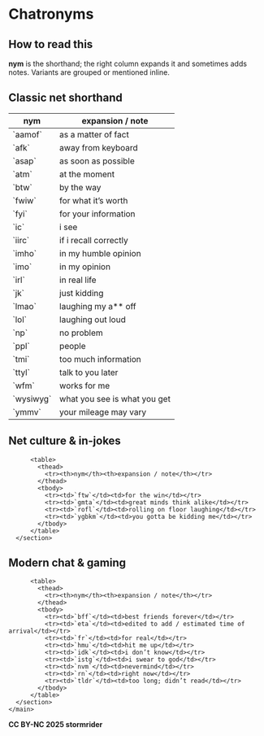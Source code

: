 # Chatronyms

## How to read this

**nym** is the shorthand; the right column expands it and sometimes adds notes. Variants are grouped or mentioned inline.

## Classic net shorthand

<table>
            <thead>
              <tr><th>nym</th><th>expansion / note</th></tr>
            </thead>
            <tbody>
              <tr><td>`aamof`</td><td>as a matter of fact</td></tr>
              <tr><td>`afk`</td><td>away from keyboard</td></tr>
              <tr><td>`asap`</td><td>as soon as possible</td></tr>
              <tr><td>`atm`</td><td>at the moment</td></tr>
              <tr><td>`btw`</td><td>by the way</td></tr>
              <tr><td>`fwiw`</td><td>for what it’s worth</td></tr>
              <tr><td>`fyi`</td><td>for your information</td></tr>
              <tr><td>`ic`</td><td>i see</td></tr>
              <tr><td>`iirc`</td><td>if i recall correctly</td></tr>
              <tr><td>`imho`</td><td>in my humble opinion</td></tr>
              <tr><td>`imo`</td><td>in my opinion</td></tr>
              <tr><td>`irl`</td><td>in real life</td></tr>
              <tr><td>`jk`</td><td>just kidding</td></tr>
              <tr><td>`lmao`</td><td>laughing my a** off</td></tr>
              <tr><td>`lol`</td><td>laughing out loud</td></tr>
              <tr><td>`np`</td><td>no problem</td></tr>
              <tr><td>`ppl`</td><td>people</td></tr>
              <tr><td>`tmi`</td><td>too much information</td></tr>
              <tr><td>`ttyl`</td><td>talk to you later</td></tr>
              <tr><td>`wfm`</td><td>works for me</td></tr>
              <tr><td>`wysiwyg`</td><td>what you see is what you get</td></tr>
              <tr><td>`ymmv`</td><td>your mileage may vary</td></tr>
            </tbody>
          </table>
      </section>

## Net culture & in-jokes
          <table>
            <thead>
              <tr><th>nym</th><th>expansion / note</th></tr>
            </thead>
            <tbody>
              <tr><td>`ftw`</td><td>for the win</td></tr>
              <tr><td>`gmta`</td><td>great minds think alike</td></tr>
              <tr><td>`rofl`</td><td>rolling on floor laughing</td></tr>
              <tr><td>`ygbkm`</td><td>you gotta be kidding me</td></tr>
            </tbody>
          </table>
      </section>

## Modern chat & gaming
          <table>
            <thead>
              <tr><th>nym</th><th>expansion / note</th></tr>
            </thead>
            <tbody>
              <tr><td>`bff`</td><td>best friends forever</td></tr>
              <tr><td>`eta`</td><td>edited to add / estimated time of arrival</td></tr>
              <tr><td>`fr`</td><td>for real</td></tr>
              <tr><td>`hmu`</td><td>hit me up</td></tr>
              <tr><td>`idk`</td><td>i don’t know</td></tr>
              <tr><td>`istg`</td><td>i swear to god</td></tr>
              <tr><td>`nvm`</td><td>nevermind</td></tr>
              <tr><td>`rn`</td><td>right now</td></tr>
              <tr><td>`tldr`</td><td>too long; didn’t read</td></tr>
            </tbody>
          </table>
      </section>
    </main>

**CC BY-NC 2025 stormrider**
